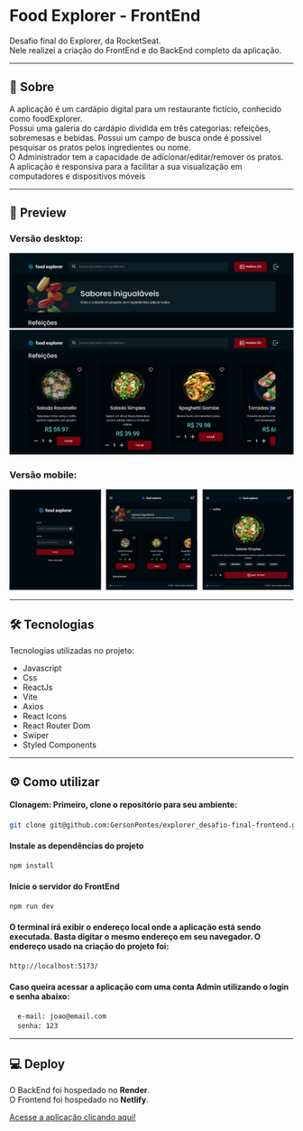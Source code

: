 # Food Explorer - FrontEnd

Desafio final do Explorer, da RocketSeat.\
Nele realizei a criação do FrontEnd e do BackEnd completo da aplicação.

---

## 📝 Sobre

A aplicação é um cardápio digital para um restaurante fictício, conhecido como foodExplorer.\
Possui uma galeria do cardápio dividida em três categorias: refeições, sobremesas e bebidas. Possui um campo de busca onde é possivel pesquisar os pratos pelos ingredientes ou nome.\
O Administrador tem a capacidade de adicionar/editar/remover os pratos.\
A aplicação é responsiva para a facilitar a sua visualização em computadores e dispositivos móveis

---

## 📸 Preview

### Versão desktop:

<img src="/src/assets/preview1.png">
<img src="/src/assets/preview2.png">

### Versão mobile:

<img src="/src/assets/preview3.png">

---

## 🛠 Tecnologias
Tecnologias utilizadas no projeto:

- Javascript
- Css
- ReactJs
- Vite
- Axios
- React Icons
- React Router Dom
- Swiper
- Styled Components

---

## ⚙ Como utilizar

#### Clonagem: Primeiro, clone o repositório para seu ambiente:
```bash
git clone git@github.com:GersonPontes/explorer_desafio-final-frontend.git
```

#### Instale as dependências do projeto
```bash
npm install
```

#### Inicie o servidor do FrontEnd
```bash
npm run dev
```

#### O terminal irá exibir o endereço local onde a aplicação está sendo executada. Basta digitar o mesmo endereço em seu navegador. O endereço usado na criação do projeto foi:
```bash
http://localhost:5173/
```

#### Caso queira acessar a aplicação com uma conta Admin utilizando o login e senha abaixo:
```bash
  e-mail: joao@email.com
  senha: 123
```

---

## 💻 Deploy
O BackEnd foi hospedado no **Render**. \
O Frontend foi hospedado no **Netlify**.

[Acesse a aplicação clicando aqui!](https://foodexplorergpo.netlify.app/)
